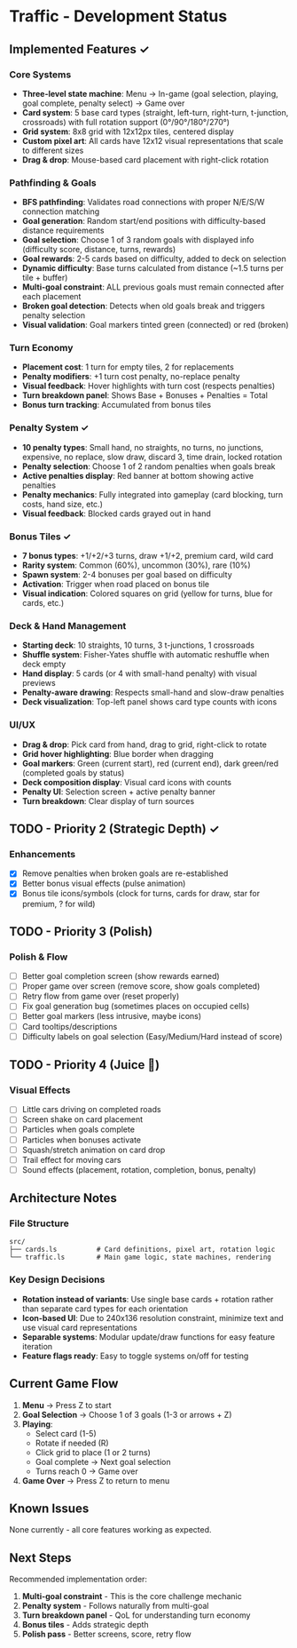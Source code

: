 # Traffic - Development Status

## Implemented Features ✓

### Core Systems
- **Three-level state machine**: Menu → In-game (goal selection, playing, goal complete, penalty select) → Game over
- **Card system**: 5 base card types (straight, left-turn, right-turn, t-junction, crossroads) with full rotation support (0°/90°/180°/270°)
- **Grid system**: 8x8 grid with 12x12px tiles, centered display
- **Custom pixel art**: All cards have 12x12 visual representations that scale to different sizes
- **Drag & drop**: Mouse-based card placement with right-click rotation

### Pathfinding & Goals
- **BFS pathfinding**: Validates road connections with proper N/E/S/W connection matching
- **Goal generation**: Random start/end positions with difficulty-based distance requirements
- **Goal selection**: Choose 1 of 3 random goals with displayed info (difficulty score, distance, turns, rewards)
- **Goal rewards**: 2-5 cards based on difficulty, added to deck on selection
- **Dynamic difficulty**: Base turns calculated from distance (~1.5 turns per tile + buffer)
- **Multi-goal constraint**: ALL previous goals must remain connected after each placement
- **Broken goal detection**: Detects when old goals break and triggers penalty selection
- **Visual validation**: Goal markers tinted green (connected) or red (broken)

### Turn Economy
- **Placement cost**: 1 turn for empty tiles, 2 for replacements
- **Penalty modifiers**: +1 turn cost penalty, no-replace penalty
- **Visual feedback**: Hover highlights with turn cost (respects penalties)
- **Turn breakdown panel**: Shows Base + Bonuses + Penalties = Total
- **Bonus turn tracking**: Accumulated from bonus tiles

### Penalty System ✓
- **10 penalty types**: Small hand, no straights, no turns, no junctions, expensive, no replace, slow draw, discard 3, time drain, locked rotation
- **Penalty selection**: Choose 1 of 2 random penalties when goals break
- **Active penalties display**: Red banner at bottom showing active penalties
- **Penalty mechanics**: Fully integrated into gameplay (card blocking, turn costs, hand size, etc.)
- **Visual feedback**: Blocked cards grayed out in hand

### Bonus Tiles ✓
- **7 bonus types**: +1/+2/+3 turns, draw +1/+2, premium card, wild card
- **Rarity system**: Common (60%), uncommon (30%), rare (10%)
- **Spawn system**: 2-4 bonuses per goal based on difficulty
- **Activation**: Trigger when road placed on bonus tile
- **Visual indication**: Colored squares on grid (yellow for turns, blue for cards, etc.)

### Deck & Hand Management
- **Starting deck**: 10 straights, 10 turns, 3 t-junctions, 1 crossroads
- **Shuffle system**: Fisher-Yates shuffle with automatic reshuffle when deck empty
- **Hand display**: 5 cards (or 4 with small-hand penalty) with visual previews
- **Penalty-aware drawing**: Respects small-hand and slow-draw penalties
- **Deck visualization**: Top-left panel shows card type counts with icons

### UI/UX
- **Drag & drop**: Pick card from hand, drag to grid, right-click to rotate
- **Grid hover highlighting**: Blue border when dragging
- **Goal markers**: Green (current start), red (current end), dark green/red (completed goals by status)
- **Deck composition display**: Visual card icons with counts
- **Penalty UI**: Selection screen + active penalty banner
- **Turn breakdown**: Clear display of turn sources

## TODO - Priority 2 (Strategic Depth) ✓

### Enhancements
- [x] Remove penalties when broken goals are re-established
- [x] Better bonus visual effects (pulse animation)
- [x] Bonus tile icons/symbols (clock for turns, cards for draw, star for premium, ? for wild)

## TODO - Priority 3 (Polish)

### Polish & Flow
- [ ] Better goal completion screen (show rewards earned)
- [ ] Proper game over screen (remove score, show goals completed)
- [ ] Retry flow from game over (reset properly)
- [ ] Fix goal generation bug (sometimes places on occupied cells)
- [ ] Better goal markers (less intrusive, maybe icons)
- [ ] Card tooltips/descriptions
- [ ] Difficulty labels on goal selection (Easy/Medium/Hard instead of score)

## TODO - Priority 4 (Juice 🧃)

### Visual Effects
- [ ] Little cars driving on completed roads
- [ ] Screen shake on card placement
- [ ] Particles when goals complete
- [ ] Particles when bonuses activate
- [ ] Squash/stretch animation on card drop
- [ ] Trail effect for moving cars
- [ ] Sound effects (placement, rotation, completion, bonus, penalty)

## Architecture Notes

### File Structure
```
src/
├── cards.ls          # Card definitions, pixel art, rotation logic
└── traffic.ls        # Main game logic, state machines, rendering
```

### Key Design Decisions
- **Rotation instead of variants**: Use single base cards + rotation rather than separate card types for each orientation
- **Icon-based UI**: Due to 240x136 resolution constraint, minimize text and use visual card representations
- **Separable systems**: Modular update/draw functions for easy feature iteration
- **Feature flags ready**: Easy to toggle systems on/off for testing

## Current Game Flow

1. **Menu** → Press Z to start
2. **Goal Selection** → Choose 1 of 3 goals (1-3 or arrows + Z)
3. **Playing**:
   - Select card (1-5)
   - Rotate if needed (R)
   - Click grid to place (1 or 2 turns)
   - Goal complete → Next goal selection
   - Turns reach 0 → Game over
4. **Game Over** → Press Z to return to menu

## Known Issues

None currently - all core features working as expected.

## Next Steps

Recommended implementation order:
1. **Multi-goal constraint** - This is the core challenge mechanic
2. **Penalty system** - Follows naturally from multi-goal
3. **Turn breakdown panel** - QoL for understanding turn economy
4. **Bonus tiles** - Adds strategic depth
5. **Polish pass** - Better screens, score, retry flow